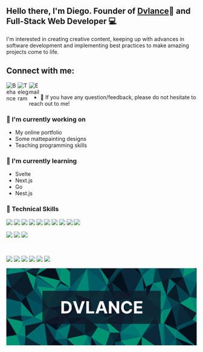 <h2>
Hello there, I'm Diego. Founder of <a href="https://www.dvlance.com" target="_blank" rel="noreferrer">Dvlance</a>🎨 and Full-Stack Web Developer 💻
</h2>

I'm interested in creating creative content, keeping up with advances in software development and implementing best practices to make amazing projects come to life.

## Connect with me:

<a href="https://www.behance.net/dvlance/projects" target="_blank"><img align="left" src="https://cdn-icons-png.flaticon.com/512/124/124035.png" alt="Behance" width="30px"/></a>
<a href="https://t.me/Frikar" target="_blank"><img align="left" src="https://cdn-icons-png.flaticon.com/512/906/906377.png" alt="Telegram" width="30px"/></a>
<a href="mailto:diego@dvlance.com"><img align="left" src="https://cdn-icons-png.flaticon.com/512/732/732200.png" alt="Email" width="30px"/></a>
</br>
- 💬 If you have any question/feedback, please do not hesitate to reach out to me!

### 💼 I'm currently working on

- My online portfolio
- Some mattepainting designs
- Teaching programming skills


### 🌻 I'm currently learning

- Svelte
- Next.js
- Go
- Nest.js

### 🔬 Technical Skills

![](https://img.shields.io/badge/Code-Vue-informational?style=flat&logo=Vue.js&color=26A69A)
![](https://img.shields.io/badge/Code-Nuxt-informational?style=flat&logo=Nuxt.js&color=00BFA5)
![](https://img.shields.io/badge/Code-JavaScript-informational?style=flat&logo=JavaScript&color=F7DF1E)
![](https://img.shields.io/badge/Code-Node.js-informational?style=flat&logo=Node.js&color=darkgreen)
![](https://img.shields.io/badge/Code-Angular-informational?style=flat&logo=Angular&color=CC0000)
![](https://img.shields.io/badge/Code-React-informational?style=flat&logo=react&color=61DAFB)
![](https://img.shields.io/badge/Code-Python-informational?style=flat&logo=Python&color=FFEE58&logoColor=FFEE58)
![](https://img.shields.io/badge/Code-Django-informational?style=flat&logo=Django&color=green&logoColor=green)
![](https://img.shields.io/badge/Code-Java-informational?style=flat&logo=Java&color=E34F26&logoColor)
![](https://img.shields.io/badge/Code-HTML5-informational?style=flat&logo=HTML5&color=E34F26)
</br>

![](https://img.shields.io/badge/Style-Bootstrap-informational?style=flat&logo=Bootstrap&color=7952B3)
![](https://img.shields.io/badge/Style-CSS3-informational?style=flat&logo=CSS3&color=1572B6)
![](https://img.shields.io/badge/Style-Tailwind-informational?style=flat&logo=TailwindCSS&color=00C7B7)

</br>

![](https://img.shields.io/badge/Tools-Figma-informational?style=flat&logo=Figma&color=F24E1E)
![](https://img.shields.io/badge/Tools-NPM-informational?style=flat&logo=NPM&color=CB3837)
![](https://img.shields.io/badge/Tools-Heroku-informational?style=flat&logo=Heroku&color=430098)
![](https://img.shields.io/badge/Tools-Netlify-informational?style=flat&logo=netlify&color=00C7B7)
![](https://img.shields.io/badge/Tools-Git-informational?style=flat&logo=Git&color=F05032)
![](https://img.shields.io/badge/Tools-GitHub-informational?style=flat&logo=GitHub&color=181717)

<p align="center">
  <a href="https://www.dvlance.com" target="_blank" rel="noreferrer"><img src="https://raw.githubusercontent.com/Frikar/Frikar/Profile-1/images/Dvlance.png" alt="Dvlance"></a>
</p>
